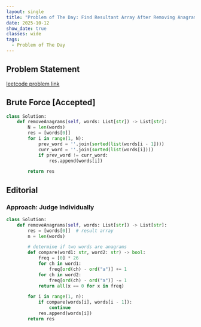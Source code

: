 ```yaml
---
layout: single
title: "Problem of The Day: Find Resultant Array After Removing Anagrams"
date: 2025-10-12
show_date: true
classes: wide
tags:
  - Problem of The Day
---
```


## Problem Statement

[leetcode problem link](https://leetcode.com/problems/find-resultant-array-after-removing-anagrams/description/?envType=daily-question&envId=2025-10-13)

## Brute Force [Accepted]

```python
class Solution:
    def removeAnagrams(self, words: List[str]) -> List[str]:
        N = len(words)
        res = [words[0]]
        for i in range(1, N):
            prev_word = ''.join(sorted(list(words[i - 1])))
            curr_word = ''.join(sorted(list(words[i])))
            if prev_word != curr_word:
                res.append(words[i])

        return res
```

## Editorial

### Approach: Judge Individually

```python
class Solution:
    def removeAnagrams(self, words: List[str]) -> List[str]:
        res = [words[0]]  # result array
        n = len(words)

        # determine if two words are anagrams
        def compare(word1: str, word2: str) -> bool:
            freq = [0] * 26
            for ch in word1:
                freq[ord(ch) - ord("a")] += 1
            for ch in word2:
                freq[ord(ch) - ord("a")] -= 1
            return all(x == 0 for x in freq)

        for i in range(1, n):
            if compare(words[i], words[i - 1]):
                continue
            res.append(words[i])
        return res
```
